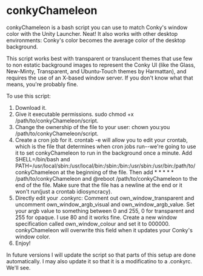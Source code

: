 # conkyChameleon
conkyChameleon is a bash script you can use to match Conky's window color with the Unity Launcher. Neat!
It also works with other desktop environments: Conky's color becomes the average color of the desktop background.

This script works best with transparent or translucent themes that use few to non estatic background images to represent the Conky UI (like the Glass, New-Minty, Transparent, and Ubuntu-Touch themes by Harmattan), and requires the use of an X-based window server. If you don't know what that means, you're probably fine. 

To use this script:

1. Download it.
2. Give it executable permissions. sudo chmod +x /path/to/conkyChameleon/script.
3. Change the ownership of the file to your user: chown you:you /path/to/conkyChameleon/script.
4. Create a cron job for it.  crontab -e will allow you to edit your crontab, which is the file that determines when cron jobs run--we're going to use it to set conkyChameleon to run in the background once a minute. Add SHELL=/bin/bash and PATH=/usr/local/sbin:/usr/local/bin:/sbin:/bin:/usr/sbin:/usr/bin:/path/to/conkyChameleon at the beginning of the file. Then add * * * * * /path/to/conkyChameleon and @reboot /path/to/conkyChameleon to the end of the file. Make sure that the file has a newline at the end or it won't run(just a crontab idiosyncracy). 
5. Directly edit your .conkyrc: Comment out own_window_transparent and uncomment own_window_argb_visual and own_window_argb_value.  Set your argb value to something between 0 and 255, 0 for transparent and 255 for opaque. I use 80 and it works fine. Create a new window specification called own_window_colour and set it to 000000.  conkyChameleon will overwrite this field when it updates your Conky's window color.
6.  Enjoy!


In future versions I will update the script so that parts of this setup are done automatically.  I may also update it so that it is a modificatino to a .conkyrc.  We'll see.




